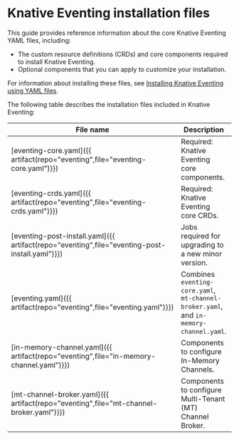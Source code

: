 # Knative Eventing installation files

This guide provides reference information about the core Knative Eventing YAML files, including:

- The custom resource definitions (CRDs) and core components required to install Knative Eventing.
- Optional components that you can apply to customize your installation.

For information about installing these files, see
[Installing Knative Eventing using YAML files](install-eventing-with-yaml.md).

The following table describes the installation files included in Knative Eventing:

| File name | Description | Dependencies|
| --- | --- | --- |
| [eventing-core.yaml]({{ artifact(repo="eventing",file="eventing-core.yaml")}}) | Required: Knative Eventing core components. |  [eventing-crds.yaml]({{ artifact(repo="eventing",file="eventing-crds.yaml")}}) |
| [eventing-crds.yaml]({{ artifact(repo="eventing",file="eventing-crds.yaml")}}) | Required: Knative Eventing core CRDs. |  none |
| [eventing-post-install.yaml]({{ artifact(repo="eventing",file="eventing-post-install.yaml")}}) | Jobs required for upgrading to a new minor version. | [eventing-core.yaml]({{ artifact(repo="eventing",file="eventing-core.yaml")}}), [eventing-crds.yaml]({{ artifact(repo="eventing",file="eventing-crds.yaml")}}) |
| [eventing.yaml]({{ artifact(repo="eventing",file="eventing.yaml")}}) | Combines `eventing-core.yaml`, `mt-channel-broker.yaml`, and `in-memory-channel.yaml`. | none |
| [in-memory-channel.yaml]({{ artifact(repo="eventing",file="in-memory-channel.yaml")}}) | Components to configure In-Memory Channels. | [eventing-core.yaml]({{ artifact(repo="eventing",file="eventing-core.yaml")}}) |
| [mt-channel-broker.yaml]({{ artifact(repo="eventing",file="mt-channel-broker.yaml")}}) | Components to configure Multi-Tenant (MT) Channel Broker. | [eventing-core.yaml]({{ artifact(repo="eventing",file="eventing-core.yaml")}}) |

